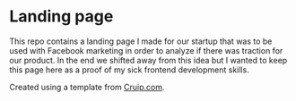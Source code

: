 # Landing page

This repo contains a landing page I made for our startup that was to be used with Facebook marketing in order to analyze if there was traction for our product. In the end we shifted away from this idea but I wanted to keep this page here as a proof of my sick frontend development skills.


Created using a template from [Cruip.com](https://cruip.com).

